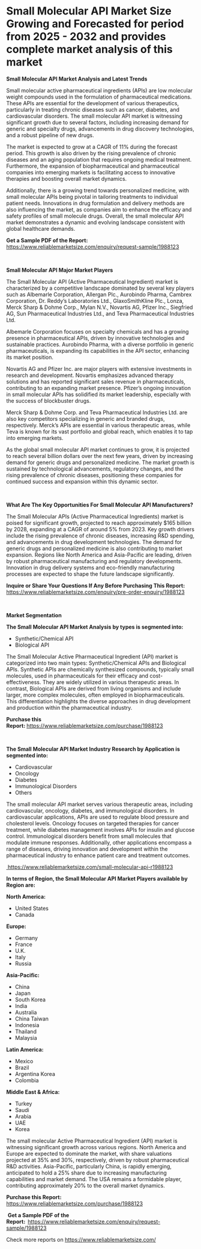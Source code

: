 <p><h1>Small Molecular API Market Size Growing and Forecasted for period from 2025 - 2032 and provides complete market analysis of this market</h1></p><p><strong>Small Molecular API Market Analysis and Latest Trends</strong></p>
<p><p>Small molecular active pharmaceutical ingredients (APIs) are low molecular weight compounds used in the formulation of pharmaceutical medications. These APIs are essential for the development of various therapeutics, particularly in treating chronic diseases such as cancer, diabetes, and cardiovascular disorders. The small molecular API market is witnessing significant growth due to several factors, including increasing demand for generic and specialty drugs, advancements in drug discovery technologies, and a robust pipeline of new drugs.</p><p>The market is expected to grow at a CAGR of 11% during the forecast period. This growth is also driven by the rising prevalence of chronic diseases and an aging population that requires ongoing medical treatment. Furthermore, the expansion of biopharmaceutical and pharmaceutical companies into emerging markets is facilitating access to innovative therapies and boosting overall market dynamics.</p><p>Additionally, there is a growing trend towards personalized medicine, with small molecular APIs being pivotal in tailoring treatments to individual patient needs. Innovations in drug formulation and delivery methods are also influencing the market, as companies aim to enhance the efficacy and safety profiles of small molecule drugs. Overall, the small molecular API market demonstrates a dynamic and evolving landscape consistent with global healthcare demands.</p></p>
<p><strong>Get a Sample PDF of the Report:&nbsp;</strong> <a href="https://www.reliablemarketsize.com/enquiry/request-sample/1988123?utm_campaign=1133&utm_medium=2&utm_source=Github&utm_content=ia&utm_term=15012025&utm_id=small-molecular-api">https://www.reliablemarketsize.com/enquiry/request-sample/1988123</a></p>
<p>&nbsp;</p>
<p><strong>Small Molecular API Major Market Players</strong></p>
<p><p>The Small Molecular API (Active Pharmaceutical Ingredient) market is characterized by a competitive landscape dominated by several key players such as Albemarle Corporation, Allergan Plc., Aurobindo Pharma, Cambrex Corporation, Dr. Reddy’s Laboratories Ltd., GlaxoSmithKline Plc., Lonza, Merck Sharp & Dohme Corp., Mylan N.V., Novartis AG, Pfizer Inc., Siegfried AG, Sun Pharmaceutical Industries Ltd., and Teva Pharmaceutical Industries Ltd. </p><p>Albemarle Corporation focuses on specialty chemicals and has a growing presence in pharmaceutical APIs, driven by innovative technologies and sustainable practices. Aurobindo Pharma, with a diverse portfolio in generic pharmaceuticals, is expanding its capabilities in the API sector, enhancing its market position.</p><p>Novartis AG and Pfizer Inc. are major players with extensive investments in research and development. Novartis emphasizes advanced therapy solutions and has reported significant sales revenue in pharmaceuticals, contributing to an expanding market presence. Pfizer’s ongoing innovation in small molecular APIs has solidified its market leadership, especially with the success of blockbuster drugs.</p><p>Merck Sharp & Dohme Corp. and Teva Pharmaceutical Industries Ltd. are also key competitors specializing in generic and branded drugs, respectively. Merck’s APIs are essential in various therapeutic areas, while Teva is known for its vast portfolio and global reach, which enables it to tap into emerging markets.</p><p>As the global small molecular API market continues to grow, it is projected to reach several billion dollars over the next few years, driven by increasing demand for generic drugs and personalized medicine. The market growth is sustained by technological advancements, regulatory changes, and the rising prevalence of chronic diseases, positioning these companies for continued success and expansion within this dynamic sector.</p></p>
<p>&nbsp;</p>
<p><strong>What Are The Key Opportunities For Small Molecular API Manufacturers?</strong></p>
<p><p>The Small Molecular APIs (Active Pharmaceutical Ingredients) market is poised for significant growth, projected to reach approximately $165 billion by 2028, expanding at a CAGR of around 5% from 2023. Key growth drivers include the rising prevalence of chronic diseases, increasing R&D spending, and advancements in drug development technologies. The demand for generic drugs and personalized medicine is also contributing to market expansion. Regions like North America and Asia-Pacific are leading, driven by robust pharmaceutical manufacturing and regulatory developments. Innovation in drug delivery systems and eco-friendly manufacturing processes are expected to shape the future landscape significantly.</p></p>
<p><strong>Inquire or Share Your Questions If Any Before Purchasing This Report:</strong> <a href="https://www.reliablemarketsize.com/enquiry/pre-order-enquiry/1988123?utm_campaign=1133&utm_medium=2&utm_source=Github&utm_content=ia&utm_term=15012025&utm_id=small-molecular-api">https://www.reliablemarketsize.com/enquiry/pre-order-enquiry/1988123</a></p>
<p>&nbsp;</p>
<p><strong>Market Segmentation</strong></p>
<p><strong>The Small Molecular API Market Analysis by types is segmented into:</strong></p>
<p><ul><li>Synthetic/Chemical API</li><li>Biological API</li></ul></p>
<p><p>The Small Molecular Active Pharmaceutical Ingredient (API) market is categorized into two main types: Synthetic/Chemical APIs and Biological APIs. Synthetic APIs are chemically synthesized compounds, typically small molecules, used in pharmaceuticals for their efficacy and cost-effectiveness. They are widely utilized in various therapeutic areas. In contrast, Biological APIs are derived from living organisms and include larger, more complex molecules, often employed in biopharmaceuticals. This differentiation highlights the diverse approaches in drug development and production within the pharmaceutical industry.</p></p>
<p><strong>Purchase this Report:&nbsp;</strong><a href="https://www.reliablemarketsize.com/purchase/1988123?utm_campaign=1133&utm_medium=2&utm_source=Github&utm_content=ia&utm_term=15012025&utm_id=small-molecular-api">https://www.reliablemarketsize.com/purchase/1988123</a></p>
<p>&nbsp;</p>
<p><strong>The Small Molecular API Market Industry Research by Application is segmented into:</strong></p>
<p><ul><li>Cardiovascular</li><li>Oncology</li><li>Diabetes</li><li>Immunological Disorders</li><li>Others</li></ul></p>
<p><p>The small molecular API market serves various therapeutic areas, including cardiovascular, oncology, diabetes, and immunological disorders. In cardiovascular applications, APIs are used to regulate blood pressure and cholesterol levels. Oncology focuses on targeted therapies for cancer treatment, while diabetes management involves APIs for insulin and glucose control. Immunological disorders benefit from small molecules that modulate immune responses. Additionally, other applications encompass a range of diseases, driving innovation and development within the pharmaceutical industry to enhance patient care and treatment outcomes.</p></p>
<p><a href="https://www.reliablemarketsize.com/small-molecular-api-r1988123?utm_campaign=1133&utm_medium=2&utm_source=Github&utm_content=ia&utm_term=15012025&utm_id=small-molecular-api">&nbsp;https://www.reliablemarketsize.com/small-molecular-api-r1988123</a></p>
<p><strong>In terms of Region, the Small Molecular API Market Players available by Region are:</strong></p>
<p>
    <p> <strong> North America: </strong>
        <ul>
            <li>United States</li>
            <li>Canada</li>
        </ul>
        </p> 
    <p> <strong> Europe: </strong>
        <ul>
            <li>Germany</li>
            <li>France</li>
            <li>U.K.</li>
            <li>Italy</li>
            <li>Russia</li>
        </ul>
        </p> 
    <p> <strong> Asia-Pacific: </strong>
        <ul>
            <li>China</li>
            <li>Japan</li>
            <li>South Korea</li>
            <li>India</li>
            <li>Australia</li>
            <li>China Taiwan</li>
            <li>Indonesia</li>
            <li>Thailand</li>
            <li>Malaysia</li>
        </ul>
        </p> 
    <p> <strong> Latin America: </strong>
        <ul>
            <li>Mexico</li>
            <li>Brazil</li>
            <li>Argentina Korea</li>
            <li>Colombia</li>
        </ul>
        </p> 
    <p> <strong> Middle East & Africa: </strong>
        <ul>
            <li>Turkey</li>
            <li>Saudi</li>
            <li>Arabia</li>
            <li>UAE</li>
            <li>Korea</li>
        </ul>
    </p>
    </p>
<p><p>The small molecular Active Pharmaceutical Ingredient (API) market is witnessing significant growth across various regions. North America and Europe are expected to dominate the market, with share valuations projected at 35% and 30%, respectively, driven by robust pharmaceutical R&D activities. Asia-Pacific, particularly China, is rapidly emerging, anticipated to hold a 25% share due to increasing manufacturing capabilities and market demand. The USA remains a formidable player, contributing approximately 20% to the overall market dynamics.</p></p>
<p><strong>Purchase this Report: </strong><a href="https://www.reliablemarketsize.com/purchase/1988123?utm_campaign=1133&utm_medium=2&utm_source=Github&utm_content=ia&utm_term=15012025&utm_id=small-molecular-api">https://www.reliablemarketsize.com/purchase/1988123</a></p>
<p>&nbsp;<strong>Get a Sample PDF of the Report:&nbsp;&nbsp;</strong><a href="https://www.reliablemarketsize.com/enquiry/request-sample/1988123?utm_campaign=1133&utm_medium=2&utm_source=Github&utm_content=ia&utm_term=15012025&utm_id=small-molecular-api">https://www.reliablemarketsize.com/enquiry/request-sample/1988123</a></p>
<p><strong></strong></p>
<p>Check more reports on <a href="https://www.reliablemarketsize.com/?utm_campaign=1133&utm_medium=2&utm_source=Github&utm_content=ia&utm_term=15012025&utm_id=small-molecular-api">https://www.reliablemarketsize.com/</a></p>